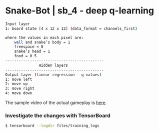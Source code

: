 # Snake-Bot |  sb_4 - deep q-learning

```bash
Input layer 
1: board state [4 x 12 x 12] (data_format = channels_first)

where the values in each pixel are:
    wall and snake’s body = 1
    freespace = 0
    snake’s head = 1
    food = 0.5
--------------------------------------------
               Hidden layers
--------------------------------------------
Output layer (linear regression - q values)
1: move left 
2: move up
3: move right
4: move down
```

The sample video of the actual gameplay is [here](https://youtu.be/CT7K99dArhA).

### Investigate the changes with TensorBoard

```bash
$ tensorboard --logdir files/training_logs
```
